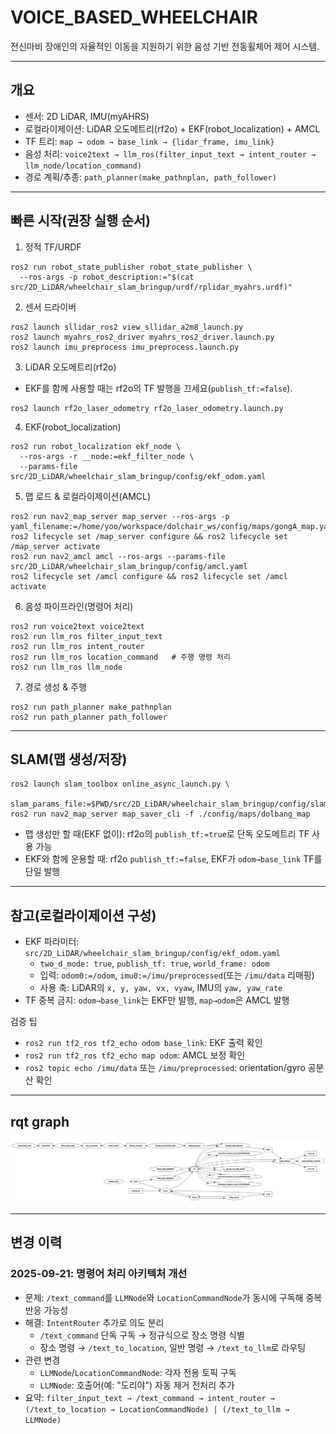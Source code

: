 # VOICE_BASED_WHEELCHAIR

전신마비 장애인의 자율적인 이동을 지원하기 위한 음성 기반 전동휠체어 제어 시스템.

---

## 개요

- 센서: 2D LiDAR, IMU(myAHRS)
- 로컬라이제이션: LiDAR 오도메트리(rf2o) + EKF(robot_localization) + AMCL
- TF 트리: `map → odom → base_link → {lidar_frame, imu_link}`
- 음성 처리: `voice2text → llm_ros(filter_input_text → intent_router → llm_node/location_command)`
- 경로 계획/추종: `path_planner(make_pathnplan, path_follower)`

---

## 빠른 시작(권장 실행 순서)

1) 정적 TF/URDF

```
ros2 run robot_state_publisher robot_state_publisher \
  --ros-args -p robot_description:="$(cat src/2D_LiDAR/wheelchair_slam_bringup/urdf/rplidar_myahrs.urdf)"
```

2) 센서 드라이버

```
ros2 launch sllidar_ros2 view_sllidar_a2m8_launch.py
ros2 launch myahrs_ros2_driver myahrs_ros2_driver.launch.py
ros2 launch imu_preprocess imu_preprocess.launch.py
```

3) LiDAR 오도메트리(rf2o)

- EKF를 함께 사용할 때는 rf2o의 TF 발행을 끄세요(`publish_tf:=false`).

```
ros2 launch rf2o_laser_odometry rf2o_laser_odometry.launch.py
```

4) EKF(robot_localization)

```
ros2 run robot_localization ekf_node \
  --ros-args -r __node:=ekf_filter_node \
  --params-file src/2D_LiDAR/wheelchair_slam_bringup/config/ekf_odom.yaml
```

5) 맵 로드 & 로컬라이제이션(AMCL)

```
ros2 run nav2_map_server map_server --ros-args -p yaml_filename:=/home/yoo/workspace/dolchair_ws/config/maps/gongA_map.yaml
ros2 lifecycle set /map_server configure && ros2 lifecycle set /map_server activate
ros2 run nav2_amcl amcl --ros-args --params-file src/2D_LiDAR/wheelchair_slam_bringup/config/amcl.yaml
ros2 lifecycle set /amcl configure && ros2 lifecycle set /amcl activate
```

6) 음성 파이프라인(명령어 처리)

```
ros2 run voice2text voice2text
ros2 run llm_ros filter_input_text
ros2 run llm_ros intent_router
ros2 run llm_ros location_command   # 주행 명령 처리
ros2 run llm_ros llm_node
```

7) 경로 생성 & 주행

```
ros2 run path_planner make_pathnplan
ros2 run path_planner path_follower
```

---

## SLAM(맵 생성/저장)

```
ros2 launch slam_toolbox online_async_launch.py \
  slam_params_file:=$PWD/src/2D_LiDAR/wheelchair_slam_bringup/config/slam.yaml
ros2 run nav2_map_server map_saver_cli -f ./config/maps/dolbang_map
```

- 맵 생성만 할 때(EKF 없이): rf2o의 `publish_tf:=true`로 단독 오도메트리 TF 사용 가능
- EKF와 함께 운용할 때: rf2o `publish_tf:=false`, EKF가 `odom→base_link` TF를 단일 발행

---

## 참고(로컬라이제이션 구성)

- EKF 파라미터: `src/2D_LiDAR/wheelchair_slam_bringup/config/ekf_odom.yaml`
  - `two_d_mode: true`, `publish_tf: true`, `world_frame: odom`
  - 입력: `odom0:=/odom`, `imu0:=/imu/preprocessed`(또는 `/imu/data` 리매핑)
  - 사용 축: LiDAR의 `x, y, yaw, vx, vyaw`, IMU의 `yaw, yaw_rate`
- TF 중복 금지: `odom→base_link`는 EKF만 발행, `map→odom`은 AMCL 발행

검증 팁
- `ros2 run tf2_ros tf2_echo odom base_link`: EKF 출력 확인
- `ros2 run tf2_ros tf2_echo map odom`: AMCL 보정 확인
- `ros2 topic echo /imu/data` 또는 `/imu/preprocessed`: orientation/gyro 공분산 확인

---

## rqt graph

![rqt_graph](image-1.png)

---

## 변경 이력

### 2025-09-21: 명령어 처리 아키텍처 개선

- 문제: `/text_command`를 `LLMNode`와 `LocationCommandNode`가 동시에 구독해 중복 반응 가능성
- 해결: `IntentRouter` 추가로 의도 분리
  - `/text_command` 단독 구독 → 정규식으로 장소 명령 식별
  - 장소 명령 → `/text_to_location`, 일반 명령 → `/text_to_llm`로 라우팅
- 관련 변경
  - `LLMNode`/`LocationCommandNode`: 각자 전용 토픽 구독
  - `LLMNode`: 호출어(예: "도리야") 자동 제거 전처리 추가
- 요약: `filter_input_text → /text_command → intent_router → (/text_to_location → LocationCommandNode) | (/text_to_llm → LLMNode)`
